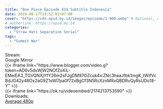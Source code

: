 ```yaml
---
title: "One Piece Episode 419 Subtitle Indonesia"
date: 2019-08-17T19:52:01+07:00
cover: "https://cdn.opid.my.id/images/episode/1-900.webp" # Optional, cover
# authorlink: https://opid.my.id
categories:
  - "Straw Hats Separation Serial"
tags:
  - "Summit War"
---
```

<div class="ui menu violet borderless inverted">
  <div class="header item active">
        Stream:
    </div>
  <a class="active item" data-tab="google">
    <i class="google drive icon"></i> Google
  </a>
  <a class="item nounderline" data-tab="mirror">
    <i class="odnoklassniki icon"></i> Mirror
  </a>
</div>
<div class="ui bottom attached tab segment active" style="border:0 !important;" data-tab="google">
{{< iframe link="https://www.blogger.com/video.g?token=AD6v5dxWjW2NOfZoXiL-EMeiEA3_TGVQNXjYfY26m2sFJgDM97OZcuk4icZNc3haaJfbk1mgK_tWifVcBdJO42y48Ox2aG9Z1sWl7pa0f72xBgCf3N5RcXznMRxQBDRvQyRsUDo18-Y" >}}
</div>
<div class="ui bottom attached tab segment" style="border:0 !important;" data-tab="mirror">
{{< iframe link="https://ok.ru/videoembed/2174213753590" >}}
</div>
<div class="ui menu violet borderless inverted">
  <div class="header item active">
        Downloads:
    </div>
  <a class="item nounderline" href="https://ouo.io/nOnN2F" target="_blank" rel="dofollow"><i class="google drive icon"></i>
    Average 480p</a>
</div>
